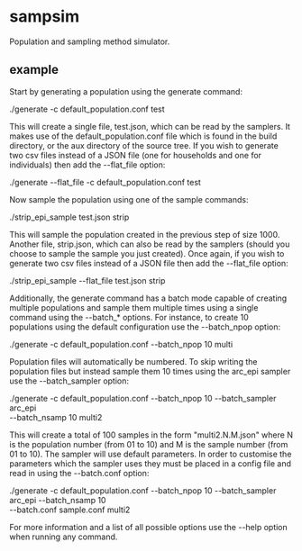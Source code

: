 sampsim
=======

Population and sampling method simulator.

example
-------

Start by generating a population using the generate command:

./generate -c default_population.conf test

This will create a single file, test.json, which can be read by the samplers.  It makes use of the
default_population.conf file which is found in the build directory, or the aux directory of the
source tree.  If you wish to generate two csv files instead of a JSON file (one for households and
one for individuals) then add the --flat_file option:

./generate --flat_file -c default_population.conf test

Now sample the population using one of the sample commands:

./strip_epi_sample test.json strip

This will sample the population created in the previous step of size 1000.  Another file,
strip.json, which can also be read by the samplers (should you choose to sample the sample you just
created).  Once again, if you wish to generate two csv files instead of a JSON file then add the
--flat_file option:

./strip_epi_sample --flat_file test.json strip

Additionally, the generate command has a batch mode capable of creating multiple populations and
sample them multiple times using a single command using the --batch_* options.  For instance, to
create 10 populations using the default configuration use the --batch_npop option:

./generate -c default_population.conf --batch_npop 10 multi

Population files will automatically be numbered.  To skip writing the population files but instead
sample them 10 times using the arc_epi sampler use the --batch_sampler option:

./generate -c default_population.conf --batch_npop 10 --batch_sampler arc_epi \
           --batch_nsamp 10 multi2

This will create a total of 100 samples in the form "multi2.N.M.json" where N is the population
number (from 01 to 10) and M is the sample number (from 01 to 10).  The sampler will use default
parameters.  In order to customise the parameters which the sampler uses they must be placed in
a config file and read in using the --batch.conf option:

./generate -c default_population.conf --batch_npop 10 --batch_sampler arc_epi --batch_nsamp 10 \
           --batch.conf sample.conf multi2

For more information and a list of all possible options use the --help option when running any
command.
